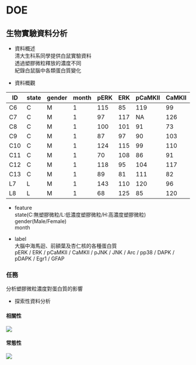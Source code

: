 # DOE
## 生物實驗資料分析

* 資料概述 <br>
清大生科系同學提供白鼠實驗資料<br>
透過塑膠微粒釋放的濃度不同<br>
紀錄白鼠腦中各類蛋白質變化<br>

* 資料概觀

| ID  | state | gender | month | pERK | ERK | pCaMKII | CaMKII  | pJNK | JNK | Arc | pp38 | DAPK | pDAPK | Egr1 | GFAP |
|-----|-------|--------|-------|------|-----|---------|---------|------|-----|-----|------|------|-------|------|------|
| C6  | C     | M      | 1     | 115  | 85  | 119     | 99      | 73   | 50  | 79  | 37   | 103  | 73    | NA   | 147  |
| C7  | C     | M      | 1     | 97   | 117 | NA      | 126     | 80   | 114 | 132 | 53   | 106  | 129   | 92   | 82   |
| C8  | C     | M      | 1     | 100  | 101 | 91      | 73      | 104  | 96  | 66  | 203  | 105  | 61    | 117  | 95   |
| C9  | C     | M      | 1     | 87   | 97  | 90      | 103     | 143  | 140 | 122 | 107  | 86   | 137   | 115  | 75   |
| C10 | C     | M      | 1     | 124  | 115 | 99      | 110     | 116  | 135 | 139 | 172  | 100  | 109   | 90   | 93   |
| C11 | C     | M      | 1     | 70   | 108 | 86      | 91      | 85   | 98  | 116 | 80   | 138  | 88    | 106  | 127  |
| C12 | C     | M      | 1     | 118  | 95  | 104     | 117     | 90   | 84  | 61  | 74   | 91   | 105   | 96   | 86   |
| C13 | C     | M      | 1     | 89   | 81  | 111     | 82      | 109  | 84  | 84  | 73   | 71   | 97    | 83   | 95   |
| L7  | L     | M      | 1     | 143  | 110 | 120     | 96      | 107  | 72  | 87  | 76   | 88   | 65    | 62   | 118  |
| L8  | L     | M      | 1     | 68   | 125 | 85      | 120     | 116  | 107 | 119 | 66   | 129  | 60    | 139  | 107  |

* feature<br>
 state(C:無塑膠微粒/L:低濃度塑膠微粒/H:高濃度塑膠微粒)<br>
 gender(Male/Female)<br>
 month

* label<br>
大腦中海馬迴、前額葉及杏仁核的各種蛋白質<br>
pERK / ERK / pCaMKII / CaMKII / pJNK / JNK / Arc / pp38 / DAPK / pDAPK / Egr1 / GFAP
 
### 任務
分析塑膠微粒濃度對蛋白質的影響

* 探索性資料分析<br>
#### 相關性
![](Rplot1)

#### 常態性
![](Rplot) 
 
